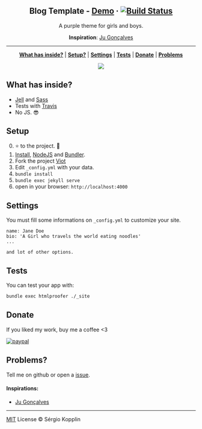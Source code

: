 <p align="center">
    <h2 align="center">Blog Template - <a href="http://sergiokopplin.github.io/violet/">Demo</a> · <a href="#"><img src="#" alt="Build Status" /></a></h2>
</p>

<p align="center">A purple theme for girls and boys.</p>

<p align="center"><strong>Inspiration</strong>: <a href="#">Ju Gonçalves</a></p>

***

<p align="center">
    <b><a href="README.md#what-has-inside">What has inside?</a></b>
    |
    <b><a href="README.md#setup">Setup?</a></b>
    |
    <b><a href="README.md#settings">Settings</a></b>
    |
    <b><a href="README.md#tests">Tests</a></b>
    |
    <b><a href="README.md#donate">Donate</a></b>
    |
    <b><a href="README.md#problems">Problems</a></b>
</p>

<p align="center">
    <img src="https://raw.githubusercontent.com/sergiokopplin/violet/gh-pages/violet.png" />
</p>

## What has inside?

- [Jell](#) and [Sass](#)
- Tests with [Travis](#)
- No JS. :sunglasses:

## Setup

0. :star: to the project. :metal:
1. [Install](#), [NodeJS](https://nodejs.org/) and [Bundler](http://bundler.io/).
2. Fork the project [Viot](#)
3. Edit `_config.yml` with your data.
4. `bundle install`
5. `bundle exec jekyll serve`
6. open in your browser: `http://localhost:4000`

## Settings

You must fill some informations on `_config.yml` to customize your site.

```
name: Jane Doe
bio: 'A Girl who travels the world eating noodles'
...

and lot of other options.
```

## Tests

You can test your app with:

```bash
bundle exec htmlproofer ./_site
````

## Donate

If you liked my work, buy me a coffee <3

[![paypal](https://www.paypalobjects.com/en_US/i/btn/btn_donateCC_LG.gif)](https://www.paypal.com/cgi-bin/webscr?cmd=_s-xclick&hosted_button_id=U7B6UM6QWLG7E)

## Problems?

Tell me on github or open a [issue](#).

#### Inspirations:
- [Ju Gonçalves](#)

---

[MIT](http://kopplin.mit-license.org/) License © Sérgio Kopplin
